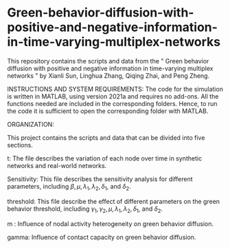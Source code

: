 # Green-behavior-diffusion-with-positive-and-negative-information-in-time-varying-multiplex-networks
This repository contains the scripts and data from the " Green behavior diffusion with positive and negative information in time-varying multiplex networks " by Xianli Sun, Linghua Zhang, Qiqing Zhai, and Peng Zheng. 

INSTRUCTIONS AND SYSTEM REQUIREMENTS:
The code for the simulation is written in MATLAB, using version 2021a and requires no add-ons. All the functions needed are included in the corresponding folders. Hence, to run the code it is sufficient to open the corresponding folder with MATLAB.

ORGANIZATION:

This project contains the scripts and data that can be divided into five sections. 

t: The file describes the variation of each node over time in synthetic networks and real-world networks.

Sensitivity: This file describes the sensitivity analysis for different parameters, including  $\beta ,\mu ,{\lambda _1},{\lambda _2},{\delta _1}$, and ${\delta _2}$.

threshold: This file describe the effect of different parameters on the green behavior threshold, including  ${\gamma _1},{\gamma _2},\mu ,{\lambda _1},{\lambda _2},{\delta _1}$, and  ${\delta _2}$.
 
m : Influence of nodal activity heterogeneity on green behavior diffusion.

gamma: Influence of contact capacity on green behavior diffusion.


